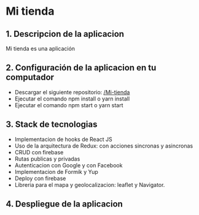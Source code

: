 # Mi tienda

## 1. Descripcion de la aplicacion
Mi tienda es una aplicación 


## 2. Configuración de la aplicacion en tu computador
  - Descargar el siguiente repositorio: [/Mi-tienda](https://github.com/LuisCorralesM/DemoDay-MiTienda)
  - Ejecutar el comando npm install o yarn install
  - Ejecutar el comando npm start o yarn start

## 3. Stack de tecnologias
- Implementacion de hooks de React JS
- Uso de la arquitectura de Redux: con acciones sincronas y asincronas
- CRUD con firebase
- Rutas publicas y privadas
- Autenticacion con Google y con Facebook
- Implementacion de Formik y Yup
- Deploy con firebase
- Libreria para el mapa y geolocalizacion: leaflet y Navigator.




## 4. Despliegue de la aplicacion
